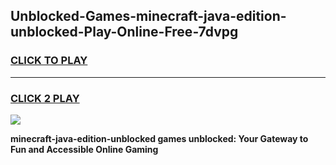 
## Unblocked-Games-minecraft-java-edition-unblocked-Play-Online-Free-7dvpg
<h3>
<a href="https://premium76.site?title=minecraft-java-edition-unblocked&ref=26A">CLICK TO PLAY</a></h3>
<hr>

<h3>
<a href="https://premium76.site?title=minecraft-java-edition-unblocked&ref=26A">CLICK 2 PLAY</a>
  
</h3>

<a href="https://premium76.site?title=minecraft-java-edition-unblocked&ref=26A"><img src="https://clearcache.store/games.png"></a>


**minecraft-java-edition-unblocked games unblocked: Your Gateway to Fun and Accessible Online Gaming**
